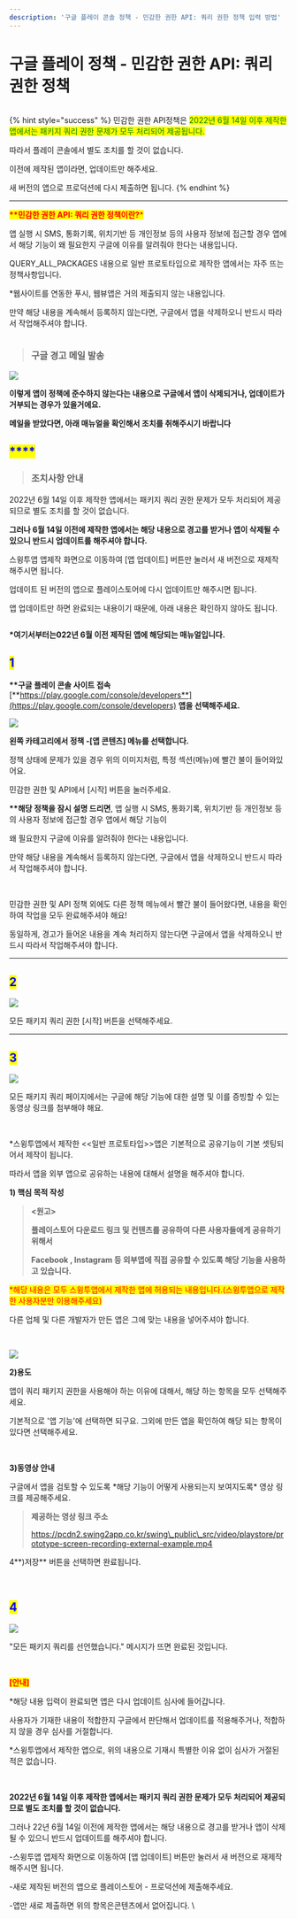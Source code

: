 ```yaml
---
description: '구글 플레이 콘솔 정책 - 민감한 권한 API: 쿼리 권한 정책 입력 방법'
---
```


# 구글 플레이 정책 - 민감한 권한 API: 쿼리 권한 정책

<figure><img src="../../.gitbook/assets/구분선.PNG" alt=""><figcaption></figcaption></figure>

{% hint style="success" %}
민감한 권한 API정책은 <mark style="color:green;">2022년 6월 14일 이후 제작한 앱에서는 패키지 쿼리 권한 문제가 모두 처리되어 제공됩니다.</mark>&#x20;

따라서 플레이 콘솔에서 별도 조치를 할 것이 없습니다.

이전에 제작된 앱이라면, 업데이트만 해주세요.&#x20;

새 버전의 앱으로 프로덕션에 다시 제출하면 됩니다.&#x20;
{% endhint %}

****

<mark style="color:red;">**\*\*민감한 권한 API: 쿼리 권한 정책이란?**</mark><mark style="color:red;">\*</mark>

앱 실행 시 SMS, 통화기록, 위치기반 등 개인정보 등의 사용자 정보에 접근할 경우 앱에서 해당 기능이 왜 필요한지 구글에 이유를 알려줘야 한다는 내용입니다.

QUERY\_ALL\_PACKAGES 내용으로 일반 프로토타입으로 제작한 앱에서는 자주 뜨는 정책사항입니다.

\*웹사이트를 연동한 푸시, 웹뷰앱은 거의 제출되지 않는 내용입니다.

만약 해당 내용을 계속해서 등록하지 않는다면, 구글에서 앱을 삭제하오니 반드시 따라서 작업해주셔야 합니다. ​

<figure><img src="../../.gitbook/assets/구분선.PNG" alt=""><figcaption></figcaption></figure>

> ### **구글 경고 메일 발송**

![](../../.gitbook/assets/캡처.PNG)

**이렇게 앱이 정책에 준수하지 않는다는 내용으로 구글에서 앱이 삭제되거나, 업데이트가 거부되는 경우가 있을거에요.**

**메일을 받았다면, 아래 매뉴얼을 확인해서 조치를 취해주시기 바랍니다**



## <mark style="color:blue;">****</mark>

> ### **조치사항 안내**

2022년 6월 14일 이후 제작한 앱에서는 패키지 쿼리 권한 문제가 모두 처리되어 제공되므로 별도 조치를 할 것이 없습니다.

**그러나 6월 14일 이전에 제작한 앱에서는 해당 내용으로 경고를 받거나 앱이 삭제될 수 있으니 반드시 업데이트를 해주셔야 합니다.**

스윙투앱 앱제작 화면으로 이동하여 \[앱 업데이트] 버튼만 눌러서 새 버전으로 재제작 해주시면 됩니다.

업데이트 된 버전의 앱으로 플레이스토어에 다시 업데이트만 해주시면  됩니다.&#x20;

앱 업데이트만 하면 완료되는 내용이기 때문에, 아래 내용은 확인하지 않아도 됩니다.&#x20;

<figure><img src="../../.gitbook/assets/구분선.PNG" alt=""><figcaption></figcaption></figure>

**\*여기서부터는022년 6월 이전 제작된 앱에 해당되는 매뉴얼입니다.**



## <mark style="color:blue;">**1**</mark>

**\*\*구글 플레이 콘솔 사이트 접속** [**https://play.google.com/console/developers**](https://play.google.com/console/developers) **앱을 선택해주세요.**

![](../../.gitbook/assets/구글1.png)

**왼쪽 카테고리에서 정책 -\[앱 콘텐츠] 메뉴를 선택합니다.**

정책 상태에 문제가 있을 경우 위의 이미지처럼, 특정 섹션(메뉴)에 빨간 불이 들어와있어요.

민감한 권한 및 API에서 \[시작] 버튼을 눌러주세요.



**\*\*해당 정책을 잠시 설명 드리면**, 앱 실행 시 SMS, 통화기록, 위치기반 등 개인정보 등의 사용자 정보에 접근할 경우 앱에서 해당 기능이

왜 필요한지 구글에 이유를 알려줘야 한다는 내용입니다.

만약 해당 내용을 계속해서 등록하지 않는다면, 구글에서 앱을 삭제하오니 반드시 따라서 작업해주셔야 합니다.

​

민감한 권한 및 API 정책 외에도 다른 정책 메뉴에서 빨간 불이 들어왔다면, 내용을 확인하여 작업을 모두 완료해주셔야 해요!

동일하게, 경고가 들어온 내용을 계속 처리하지 않는다면 구글에서 앱을 삭제하오니 반드시 따라서 작업해주셔야 합니다.

***

## <mark style="color:blue;">**2**</mark>

![](../../.gitbook/assets/구글2.png)

모든 패키지 쿼리 권한 \[시작] 버튼을 선택해주세요.

***

## <mark style="color:blue;">3</mark>

![](../../.gitbook/assets/구글3.png)

모든 패키지 쿼리 페이지에서는 구글에 해당 기능에 대한 설명 및 이를 증빙할 수 있는 동영상 링크를 첨부해야 해요.

​

\*스윙투앱에서 제작한 <<일반 프로토타입>>앱은 기본적으로 공유기능이 기본 셋팅되어서 제작이 됩니다.

따라서 앱을 외부 앱으로 공유하는 내용에 대해서 설명을 해주셔야 합니다.

**1) 핵심 목적 작성**

> **<원고>**
>
> **플레이스토어 다운로드 링크 및 컨텐츠를 공유하여 다른 사용자들에게 공유하기 위해서**
>
> **Facebook , Instagram 등 외부앱에 직접 공유할 수 있도록 해당 기능을 사용하고 있습니다.**

<mark style="color:red;">\*해당 내용은 모두 스윙투앱에서 제작한 앱에 허용되는 내용입니다.(스윙투앱으로 제작한 사용자분만 이용해주세요)</mark>

다른 업체 및 다른 개발자가 만든 앱은 그에 맞는 내용을 넣어주셔야 합니다.

​

![](../../.gitbook/assets/구글4.png)

**2)용도**

앱이 쿼리 패키지 권한을 사용해야 하는 이유에 대해서, 해당 하는 항목을 모두 선택해주세요.

기본적으로 '앱 기능'에 선택하면 되구요. 그외에 만든 앱을 확인하여 해당 되는 항목이 있다면 선택해주세요.

​

**3)동영상 안내**

구글에서 앱을 검토할 수 있도록 \*해당 기능이 어떻게 사용되는지 보여지도록\* 영상 링크를 제공해주세요.

> **제공하는 영상 링크 주소**
>
> https://pcdn2.swing2app.co.kr/swing\_public\_src/video/playstore/prototype-screen-recording-external-example.mp4

4**)저장** 버튼을 선택하면 완료됩니다.

​

## <mark style="color:blue;">4</mark>

![](../../.gitbook/assets/구글5.png)

"모든 패키지 쿼리를 선언했습니다." 메시지가 뜨면 완료된 것입니다.

​

<mark style="color:red;">**\[안내]**</mark>

\*해당 내용 입력이 완료되면 앱은 다시 업데이트 심사에 들어갑니다.

사용자가 기재한 내용이 적합한지 구글에서 판단해서 업데이트를 적용해주거나, 적합하지 않을 경우 심사를 거절합니다.

\*스윙투앱에서 제작한 앱으로, 위의 내용으로 기재시 특별한 이유 없이 심사가 거절된 적은 없습니다.

​

**2022년 6월 14일 이후 제작한 앱에서는 패키지 쿼리 권한 문제가 모두 처리되어 제공되므로 별도 조치를 할 것이 없습니다.**

그러나 22년 6월 14일 이전에 제작한 앱에서는 해당 내용으로 경고를 받거나 앱이 삭제될 수 있으니 반드시 업데이트를 해주셔야 합니다.

\-스윙투앱 앱제작 화면으로 이동하여 \[앱 업데이트] 버튼만 눌러서 새 버전으로 재제작 해주시면 됩니다.

\-새로 제작된 버전의 앱으로 플레이스토어 - 프로덕션에 제출해주세요.

\-앱만 새로 제출하면 위의 항목은콘텐츠에서 없어집니다. \




